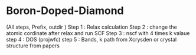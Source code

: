 # Boron-Doped-Diamond

(All steps, Prefix, outdir )
Step 1 : Relax calculation
Step 2 : change the atomic cordinate after relax and run SCF
Step 3 : nscf with 4 times k valaue
step 4 : DOS (projwfc) 
step 5 : Bands, k path from Xcrysden or crystal structure from papers

